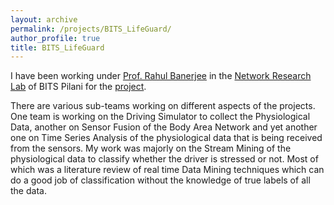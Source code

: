 ```yaml
---
layout: archive
permalink: /projects/BITS_LifeGuard/
author_profile: true
title: BITS_LifeGuard
---
```


<p>I have been working under <a href="http://www.bits-pilani.ac.in/pilani/rahulbanerjee/profile">Prof. Rahul Banerjee</a> in the <a href="http://www.bits-pilani.ac.in/pilani/computerscience/WearablePervasiveNetworkingLaboratory">Network Research Lab</a> of BITS Pilani for the <a href="http://www.bits-pilani.ac.in/pilani/ProjectBITSLifeGuard/Home">project</a>.</p>

<p>There are various sub-teams working on different aspects of the projects. One team is working on the Driving Simulator to collect the Physiological Data, another on Sensor Fusion of the Body Area Network and yet another one on Time Series Analysis of the physiological data that is being received from the sensors. My work was majorly on the Stream Mining of the physiological data to classify whether the driver is stressed or not. Most of which was a literature review of real time Data Mining techniques which can do a good job of classification without the knowledge of true labels of all the data.</p>
